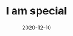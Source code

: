 --- 
title: I am special
date: '2020-12-10'
thumb_image: images/mar-5yo/5yo-mar-special1.jpg
thumb_image_alt: I am special
image: images/mar-5yo/5yo-mar-special1.jpg
image_alt: I am special
template: project  
---	